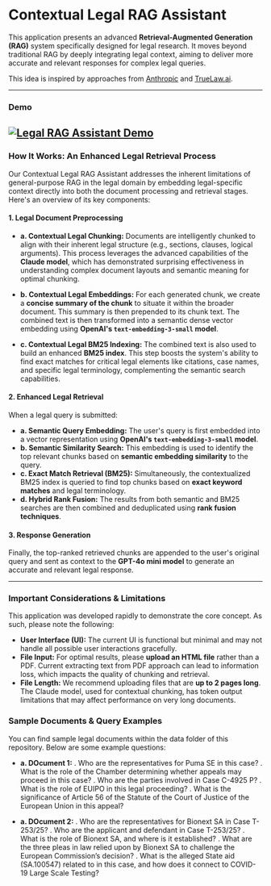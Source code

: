 # Contextual Legal RAG Assistant

This application presents an advanced **Retrieval-Augmented Generation (RAG)** system specifically designed for legal research. It moves beyond traditional RAG by deeply integrating legal context, aiming to deliver more accurate and relevant responses for complex legal queries.

This idea is inspired by approaches from [Anthropic](https://www.anthropic.com/news/contextual-retrieval) and [TrueLaw.ai](https://www.truelaw.ai/blog/contextual-legal-rag).

---
### Demo
[![Legal RAG Assistant Demo](https://img.youtube.com/vi/UxzdA7gqrr0/hqdefault.jpg)](https://www.youtube.com/watch?v=UxzdA7gqrr0)
---

### How It Works: An Enhanced Legal Retrieval Process

Our Contextual Legal RAG Assistant addresses the inherent limitations of general-purpose RAG in the legal domain by embedding legal-specific context directly into both the document processing and retrieval stages. Here's an overview of its key components:

#### 1. Legal Document Preprocessing

* **a. Contextual Legal Chunking:**
    Documents are intelligently chunked to align with their inherent legal structure (e.g., sections, clauses, logical arguments). This process leverages the advanced capabilities of the **Claude model**, which has demonstrated surprising effectiveness in understanding complex document layouts and semantic meaning for optimal chunking.

* **b. Contextual Legal Embeddings:**
    For each generated chunk, we create a **concise summary of the chunk** to situate it within the broader document. This summary is then prepended to its chunk text. The combined text is then transformed into a semantic dense vector embedding using **OpenAI's `text-embedding-3-small` model**.

* **c. Contextual Legal BM25 Indexing:**
    The  combined text is also used to build an enhanced **BM25 index**. This step boosts the system's ability to find exact matches for critical legal elements like citations, case names, and specific legal terminology, complementing the semantic search capabilities.

#### 2. Enhanced Legal Retrieval

When a legal query is submitted:

* **a. Semantic Query Embedding:** The user's query is first embedded into a vector representation using **OpenAI's `text-embedding-3-small` model**.
* **b. Semantic Similarity Search:** This embedding is used to identify the top relevant chunks based on **semantic embedding similarity** to the query.
* **c. Exact Match Retrieval (BM25):** Simultaneously, the contextualized BM25 index is queried to find top chunks based on **exact keyword matches** and legal terminology.
* **d. Hybrid Rank Fusion:** The results from both semantic and BM25 searches are then combined and deduplicated using **rank fusion techniques**.

#### 3. Response Generation

Finally, the top-ranked retrieved chunks are appended to the user's original query and sent as context to the **GPT-4o mini model** to generate an accurate and relevant legal response.

---

### Important Considerations & Limitations

This application was developed rapidly to demonstrate the core concept. As such, please note the following:

* **User Interface (UI):** The current UI is functional but minimal and may not handle all possible user interactions gracefully.
* **File Input:** For optimal results, please **upload an HTML file** rather than a PDF. Current extracting text from PDF approach can lead to information loss, which impacts the quality of chunking and retrieval.
* **File Length:** We recommend uploading files that are **up to 2 pages long**. The Claude model, used for contextual chunking, has token output limitations that may affect performance on very long documents.


### Sample Documents & Query Examples

You can find sample legal documents within the data folder of this repository.
Below are some example questions:
* **a. DOcument 1:**
. Who are the representatives for Puma SE in this case?
. What is the role of the Chamber determining whether appeals may proceed in this case?
. Who are the parties involved in Case C-4925 P?
. What is the role of EUIPO in this legal proceeding?
. What is the significance of Article 56 of the Statute of the Court of Justice of the European Union in this appeal?

* **a. DOcument 2:**
. Who are the representatives for Bionext SA in Case T-253/25?
. Who are the applicant and defendant in Case T-253/25?
. What is the role of Bionext SA, and where is it established?
. What are the three pleas in law relied upon by Bionext SA to challenge the European Commission’s decision?
. What is the alleged State aid (SA.100547) related to in this case, and how does it connect to COVID-19 Large Scale Testing?
